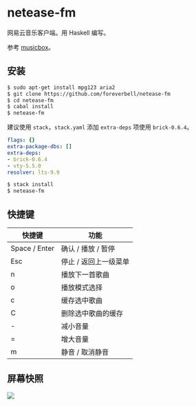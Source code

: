 # netease-fm

网易云音乐客户端。用 Haskell 编写。

参考 [musicbox](https://github.com/darknessomi/musicbox)。

## 安装

```bash
$ sudo apt-get install mpg123 aria2
$ git clone https://github.com/foreverbell/netease-fm
$ cd netease-fm
$ cabal install
$ netease-fm
```

建议使用 `stack`，`stack.yaml` 添加 `extra-deps` 项使用 `brick-0.6.4`。

```yaml
flags: {}
extra-package-dbs: []
extra-deps: 
- brick-0.6.4
- vty-5.5.0
resolver: lts-9.9
```

```bash
$ stack install
$ netease-fm
```

## 快捷键

| 快捷键        | 功能                  |
| ------------- | --------------------- |
| Space / Enter | 确认 / 播放 / 暂停    |
| Esc           | 停止 / 返回上一级菜单 |
| n             | 播放下一首歌曲        |
| o             | 播放模式选择          |
| c             | 缓存选中歌曲          |
| C             | 删除选中歌曲的缓存    |
| -             | 减小音量              |
| =             | 增大音量              |
| m             | 静音 / 取消静音       |

## 屏幕快照

![](https://raw.githubusercontent.com/foreverbell/netease-fm/master/SNAPSHOT.png)
